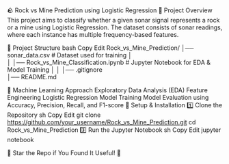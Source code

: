 🪨 Rock vs Mine Prediction using Logistic Regression
📌 Project Overview
This project aims to classify whether a given sonar signal represents a rock or a mine using Logistic Regression. The dataset consists of sonar readings, where each instance has multiple frequency-based features.

📂 Project Structure
bash
Copy
Edit
Rock_vs_Mine_Prediction/
│── sonar_data.csv  # Dataset used for training
│  
│
│── Rock_vs_Mine_Classification.ipynb  # Jupyter Notebook for EDA & Model Training
│ 
│
│── .gitignore  
│── README.md  

🔬 Machine Learning Approach
Exploratory Data Analysis (EDA)
Feature Engineering
Logistic Regression Model Training
Model Evaluation using Accuracy, Precision, Recall, and F1-score
🔧 Setup & Installation
1️⃣ Clone the Repository
sh
Copy
Edit
git clone https://github.com/your_username/Rock_vs_Mine_Prediction.git
cd Rock_vs_Mine_Prediction
3️⃣ Run the Jupyter Notebook
sh
Copy
Edit
jupyter notebook

🚀 Star the Repo if You Found It Useful! 🌟

